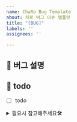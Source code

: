 ```yaml
---
name: ChaRo Bug Template
about: 차로 버그 이슈 템플릿
title: "[BUG]"
labels: ''
assignees: ''

---
```


## 🐞 버그 설명
<!-- source code 내에서 어떻게해서 버그가 발생했는지 설명해주세요 -->
<!-- 스크린 샷, 작동 환경 (OS, device 등)과 관련이 있다면 추가해주세요 -->



## 📝 todo
- [ ] todo




<details>
<summary> 필요시 참고해주세요🛠</summary>
<div markdown="1">       
**To Reproduce**
Steps to reproduce the behavior:
1. Go to '...'
2. Click on '....'
3. Scroll down to '....'
4. See error

**Expected behavior**
A clear and concise description of what you expected to happen.

**Screenshots**
If applicable, add screenshots to help explain your problem.

**Desktop (please complete the following information):**
 - OS: [e.g. iOS]
 - Browser [e.g. chrome, safari]
 - Version [e.g. 22]

**Smartphone (please complete the following information):**
 - Device: [e.g. iPhone6]
 - OS: [e.g. iOS8.1]
 - Browser [e.g. stock browser, safari]
 - Version [e.g. 22]

**Additional context**
Add any other context about the problem here.
</div>
</details>
